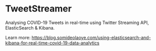 # TweetStreamer
Analysing COVID-19 Tweets in real-time using Twitter Streaming API, ElasticSearch & Kibana.

Learn more: https://blog.somideolaoye.com/using-elasticsearch-and-kibana-for-real-time-covid-19-data-analytics
